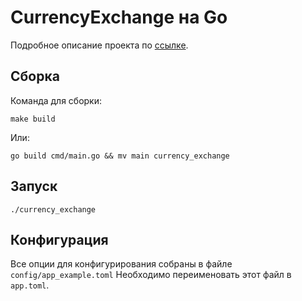 # CurrencyExchange на Go

Подробное описание проекта по [ссылке](https://zhukovsd.github.io/java-backend-learning-course/Projects/CurrencyExchange/).

## Сборка
Команда для сборки:

`make build`

Или:

`go build cmd/main.go && mv main currency_exchange`

## Запуск

`./currency_exchange`

## Конфигурация

Все опции для конфигурирования собраны в файле `config/app_example.toml` Необходимо переименовать этот файл в `app.toml`.
